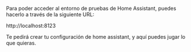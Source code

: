 Para poder acceder al entorno de pruebas de Home Assistant, puedes hacerlo a través de la siguiente URL:

http://localhost:8123

Te pedirá crear tu configuración de home assistant, y aquí puedes jugar lo que quieras.


